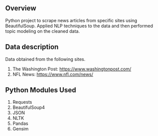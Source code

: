 Overview
--------
Python project to scrape news articles from specific sites using BeautifulSoup. Applied NLP techniques to the data and then performed topic modeling on the cleaned data.

Data description
-----------------
Data obtained from the following sites.
1) The Washington Post: https://www.washingtonpost.com/
2) NFL News: https://www.nfl.com/news/

Python Modules Used
--------------------
1) Requests
2) BeautifulSoup4
3) JSON
4) NLTK
5) Pandas
6) Gensim



